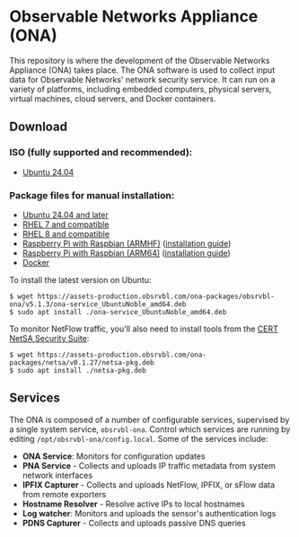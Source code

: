 # Observable Networks Appliance (ONA) #

This repository is where the development of the Observable Networks Appliance (ONA) takes place. The ONA software is used to collect input data for Observable Networks' network security service. It can run on a variety of platforms, including embedded computers, physical servers, virtual machines, cloud servers, and Docker containers.

## Download

### ISO (fully supported and recommended):

* [Ubuntu 24.04](https://assets-production.obsrvbl.com/ona-packages/iso/ona-24.04.1-v5.1.3-vmsetupfix/ona-24.04.1-server-amd64.iso)

### Package files for manual installation:

* [Ubuntu 24.04 and later](https://assets-production.obsrvbl.com/ona-packages/obsrvbl-ona/v5.1.3/ona-service_UbuntuNoble_amd64.deb)
* [RHEL 7 and compatible](https://assets-production.obsrvbl.com/ona-packages/obsrvbl-ona/v5.1.3/ona-service_RHEL_7_x86_64.rpm)
* [RHEL 8 and compatible](https://assets-production.obsrvbl.com/ona-packages/obsrvbl-ona/v5.1.3/ona-service_RHEL_8_x86_64.rpm)
* [Raspberry Pi with Raspbian (ARMHF)](https://assets-production.obsrvbl.com/ona-packages/obsrvbl-ona/v5.1.3/ona-service_RaspbianJessie_armhf.deb)
  ([installation guide](raspberry_pi_guide.md))
* [Raspberry Pi with Raspbian (ARM64)](https://assets-production.obsrvbl.com/ona-packages/obsrvbl-ona/v5.1.3/ona-service_RaspbianJessie_aarch64.deb)
  ([installation guide](raspberry_pi_guide.md))
* [Docker](https://github.com/obsrvbl/ona/blob/master/images/docker/Dockerfile)

To install the latest version on Ubuntu:

```
$ wget https://assets-production.obsrvbl.com/ona-packages/obsrvbl-ona/v5.1.3/ona-service_UbuntuNoble_amd64.deb
$ sudo apt install ./ona-service_UbuntuNoble_amd64.deb
```

To monitor NetFlow traffic, you'll also need to install tools from the [CERT NetSA Security Suite](https://tools.netsa.cert.org/):

```
$ wget https://assets-production.obsrvbl.com/ona-packages/netsa/v0.1.27/netsa-pkg.deb
$ sudo apt install ./netsa-pkg.deb
```

## Services

The ONA is composed of a number of configurable services, supervised by a single system service, `obsrvbl-ona`.
Control which services are running by editing `/opt/obsrvbl-ona/config.local`.
Some of the services include:

* __ONA Service__: Monitors for configuration updates
* __PNA Service__ - Collects and uploads IP traffic metadata from system network interfaces
* __IPFIX Capturer__ - Collects and uploads NetFlow, IPFIX, or sFlow data from remote exporters
* __Hostname Resolver__ - Resolve active IPs to local hostnames
* __Log watcher__: Monitors and uploads the sensor's authentication logs
* __PDNS Capturer__ - Collects and uploads passive DNS queries
